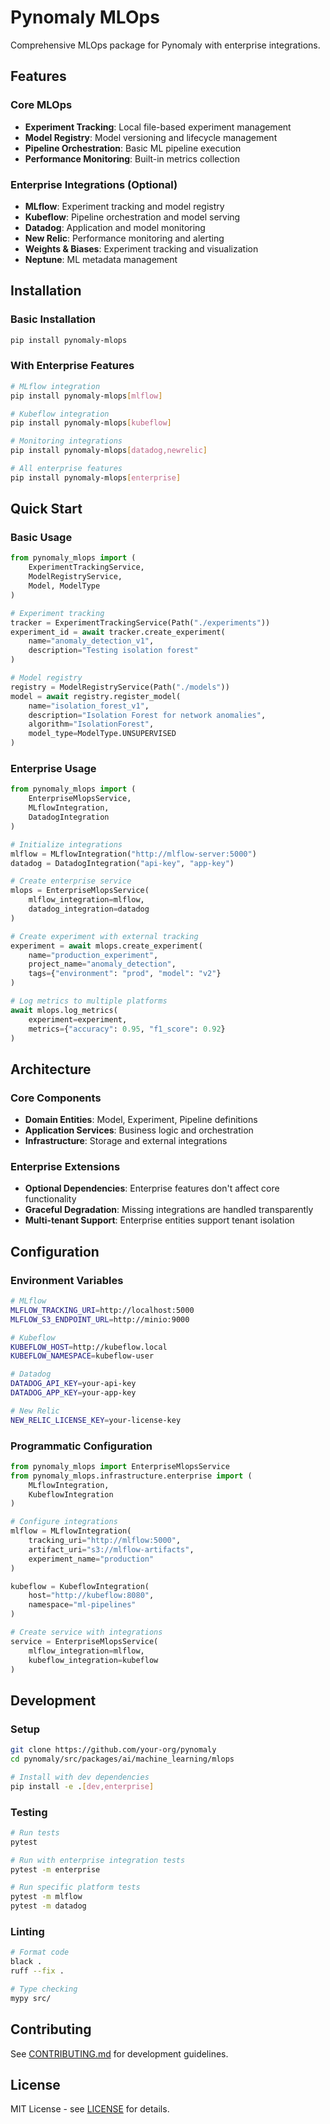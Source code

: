 # Pynomaly MLOps

Comprehensive MLOps package for Pynomaly with enterprise integrations.

## Features

### Core MLOps
- **Experiment Tracking**: Local file-based experiment management
- **Model Registry**: Model versioning and lifecycle management  
- **Pipeline Orchestration**: Basic ML pipeline execution
- **Performance Monitoring**: Built-in metrics collection

### Enterprise Integrations (Optional)
- **MLflow**: Experiment tracking and model registry
- **Kubeflow**: Pipeline orchestration and model serving
- **Datadog**: Application and model monitoring
- **New Relic**: Performance monitoring and alerting
- **Weights & Biases**: Experiment tracking and visualization
- **Neptune**: ML metadata management

## Installation

### Basic Installation
```bash
pip install pynomaly-mlops
```

### With Enterprise Features
```bash
# MLflow integration
pip install pynomaly-mlops[mlflow]

# Kubeflow integration  
pip install pynomaly-mlops[kubeflow]

# Monitoring integrations
pip install pynomaly-mlops[datadog,newrelic]

# All enterprise features
pip install pynomaly-mlops[enterprise]
```

## Quick Start

### Basic Usage
```python
from pynomaly_mlops import (
    ExperimentTrackingService, 
    ModelRegistryService,
    Model, ModelType
)

# Experiment tracking
tracker = ExperimentTrackingService(Path("./experiments"))
experiment_id = await tracker.create_experiment(
    name="anomaly_detection_v1",
    description="Testing isolation forest"
)

# Model registry
registry = ModelRegistryService(Path("./models"))
model = await registry.register_model(
    name="isolation_forest_v1",
    description="Isolation Forest for network anomalies",
    algorithm="IsolationForest",
    model_type=ModelType.UNSUPERVISED
)
```

### Enterprise Usage
```python
from pynomaly_mlops import (
    EnterpriseMlopsService,
    MLflowIntegration,
    DatadogIntegration
)

# Initialize integrations
mlflow = MLflowIntegration("http://mlflow-server:5000")
datadog = DatadogIntegration("api-key", "app-key")

# Create enterprise service
mlops = EnterpriseMlopsService(
    mlflow_integration=mlflow,
    datadog_integration=datadog
)

# Create experiment with external tracking
experiment = await mlops.create_experiment(
    name="production_experiment",
    project_name="anomaly_detection",
    tags={"environment": "prod", "model": "v2"}
)

# Log metrics to multiple platforms
await mlops.log_metrics(
    experiment=experiment,
    metrics={"accuracy": 0.95, "f1_score": 0.92}
)
```

## Architecture

### Core Components
- **Domain Entities**: Model, Experiment, Pipeline definitions
- **Application Services**: Business logic and orchestration
- **Infrastructure**: Storage and external integrations

### Enterprise Extensions
- **Optional Dependencies**: Enterprise features don't affect core functionality
- **Graceful Degradation**: Missing integrations are handled transparently
- **Multi-tenant Support**: Enterprise entities support tenant isolation

## Configuration

### Environment Variables
```bash
# MLflow
MLFLOW_TRACKING_URI=http://localhost:5000
MLFLOW_S3_ENDPOINT_URL=http://minio:9000

# Kubeflow
KUBEFLOW_HOST=http://kubeflow.local
KUBEFLOW_NAMESPACE=kubeflow-user

# Datadog
DATADOG_API_KEY=your-api-key
DATADOG_APP_KEY=your-app-key

# New Relic
NEW_RELIC_LICENSE_KEY=your-license-key
```

### Programmatic Configuration
```python
from pynomaly_mlops import EnterpriseMlopsService
from pynomaly_mlops.infrastructure.enterprise import (
    MLflowIntegration,
    KubeflowIntegration
)

# Configure integrations
mlflow = MLflowIntegration(
    tracking_uri="http://mlflow:5000",
    artifact_uri="s3://mlflow-artifacts",
    experiment_name="production"
)

kubeflow = KubeflowIntegration(
    host="http://kubeflow:8080",
    namespace="ml-pipelines"
)

# Create service with integrations
service = EnterpriseMlopsService(
    mlflow_integration=mlflow,
    kubeflow_integration=kubeflow
)
```

## Development

### Setup
```bash
git clone https://github.com/your-org/pynomaly
cd pynomaly/src/packages/ai/machine_learning/mlops

# Install with dev dependencies
pip install -e .[dev,enterprise]
```

### Testing
```bash
# Run tests
pytest

# Run with enterprise integration tests
pytest -m enterprise

# Run specific platform tests
pytest -m mlflow
pytest -m datadog
```

### Linting
```bash
# Format code
black .
ruff --fix .

# Type checking
mypy src/
```

## Contributing

See [CONTRIBUTING.md](CONTRIBUTING.md) for development guidelines.

## License

MIT License - see [LICENSE](LICENSE) for details.